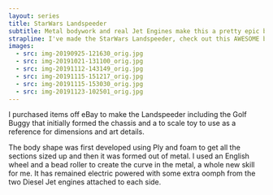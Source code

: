 ```yaml
---
layout: series
title: StarWars Landspeeder
subtitle: Metal bodywork and real Jet Engines make this a pretty epic build.
strapline: I've made the StarWars Landspeeder, check out this AWESOME build and show video below!
images:
  - src: img-20190925-121630_orig.jpg
  - src: img-20191021-131100_orig.jpg
  - src: img-20191112-143149_orig.jpg
  - src: img-20191115-151217_orig.jpg
  - src: img-20191115-153030_orig.jpg
  - src: img-20191123-102501_orig.jpg
---
```


I purchased items off eBay to make the Landspeeder including the Golf Buggy that initially formed the chassis and a to scale toy to use as a reference for dimensions and art details.

The body shape was first developed using Ply and foam to get all the sections sized up and then it was formed out of metal. I used an English wheel and a bead roller to create the curve in the metal, a whole new skill for me. It has remained electric powered with some extra oomph from the two Diesel Jet engines attached to each side.